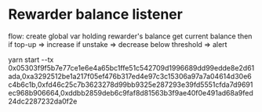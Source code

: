 # Rewarder balance listener

flow: create global var holding rewarder's balance
get current balance
then if top-up => increase
if unstake => decrease
below threshold => alert

yarn start --tx 0x05303f9f5b7e77ce1e6e4a65bc1ffe51c542709d1996689dd99edde8e2d61ada,0xa3292512be1a217f05ef476b317ed4e97c3c15306a97a7a04614d30e6c4b6c1b,0xfd46c25c7b3623278d99bb9325e287293e39fd5551cfda7d9691ec968b906664,0xddbb2859deb6c9faf8d81563b3f9ae40f0e491ad68a9fed24dc2287232da0f2e
